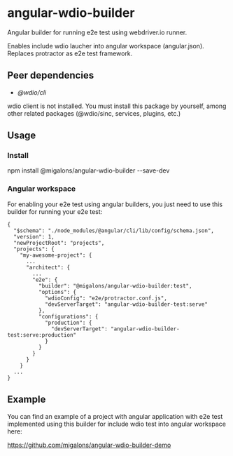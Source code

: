 # angular-wdio-builder

Angular builder for running e2e test using webdriver.io runner.

Enables include wdio laucher into angular workspace (angular.json). Replaces protractor as e2e test framework.

## Peer dependencies

- _@wdio/cli_

wdio client is not installed. You must install this package by yourself, among other related packages (@wdio/sinc, services, plugins, etc.)


## Usage

### Install 

npm install @migalons/angular-wdio-builder --save-dev

### Angular workspace

For enabling your e2e test using angular builders, you just need to use this builder for running your e2e test:

```
{
  "$schema": "./node_modules/@angular/cli/lib/config/schema.json",
  "version": 1,
  "newProjectRoot": "projects",
  "projects": {
    "my-awesome-project": {
      ...
      "architect": {
        ...
        "e2e": {
          "builder": "@migalons/angular-wdio-builder:test",
          "options": {
            "wdioConfig": "e2e/protractor.conf.js",
            "devServerTarget": "angular-wdio-builder-test:serve"
          },
          "configurations": {
            "production": {
              "devServerTarget": "angular-wdio-builder-test:serve:production"
            }
          }
        }
      }
    }
  ...
}
```

## Example

You can find an example of a project with angular application with e2e test implemented using this builder for include wdio test into angular workspace here:

https://github.com/migalons/angular-wdio-builder-demo
